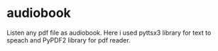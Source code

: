 # audiobook
Listen any pdf file as audiobook. Here i used pyttsx3 library for text to speach and PyPDF2 library for pdf reader.
